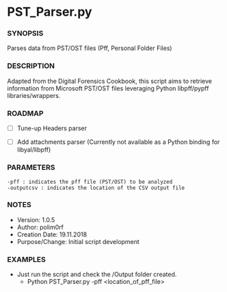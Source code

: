 # PST_Parser.py

### SYNOPSIS
  Parses data from PST/OST files (Pff, Personal Folder Files)
  

### DESCRIPTION

 Adapted from the Digital Forensics Cookbook, this script aims to retrieve information from Microsoft PST/OST files leveraging Python libpff/pypff
libraries/wrappers.  
 

### ROADMAP

 - [ ] Tune-up Headers parser
 - [ ] Add attachments parser (Currently not available as a Python binding for libyal/libpff)



### PARAMETERS 

    -pff : indicates the pff file (PST/OST) to be analyzed
    -outputcsv : indicates the location of the CSV output file


### NOTES

  - Version:        1.0.5
  - Author:         polim0rf
  - Creation Date:  19.11.2018
  - Purpose/Change: Initial script development


### EXAMPLES

 * Just run the script and check the /Output folder created.
   - Python PST_Parser.py -pff <location_of_pff_file>
